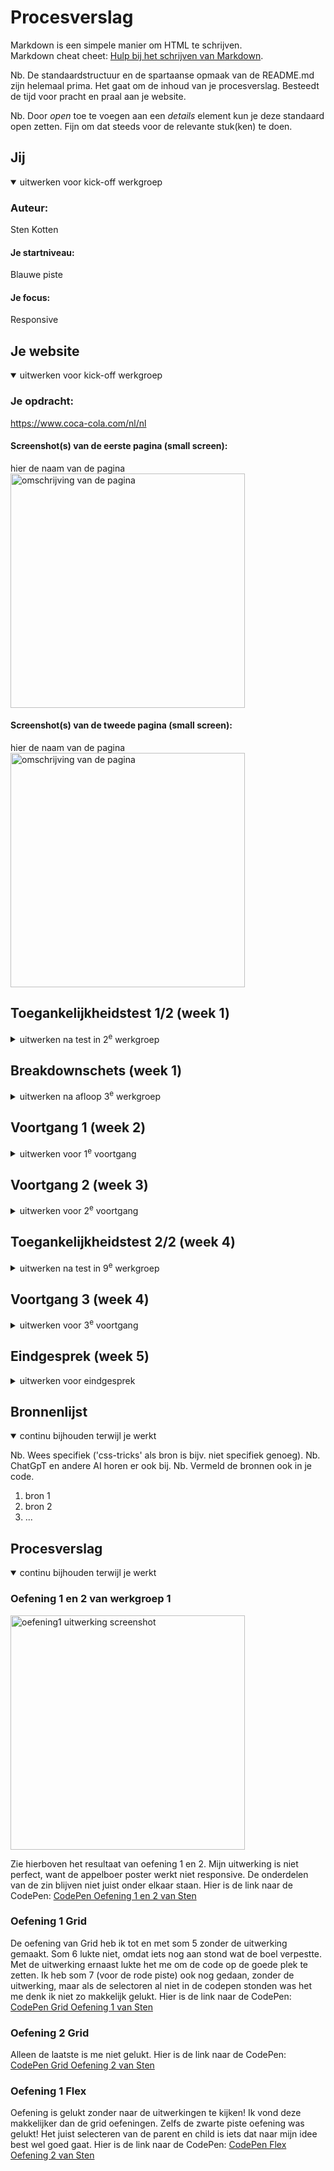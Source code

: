 # Procesverslag
Markdown is een simpele manier om HTML te schrijven.  
Markdown cheat cheet: [Hulp bij het schrijven van Markdown](https://github.com/adam-p/markdown-here/wiki/Markdown-Cheatsheet).

Nb. De standaardstructuur en de spartaanse opmaak van de README.md zijn helemaal prima. Het gaat om de inhoud van je procesverslag. Besteedt de tijd voor pracht en praal aan je website.

Nb. Door *open* toe te voegen aan een *details* element kun je deze standaard open zetten. Fijn om dat steeds voor de relevante stuk(ken) te doen.





## Jij

<details open>
  <summary>uitwerken voor kick-off werkgroep</summary>

  ### Auteur:
  Sten Kotten

  #### Je startniveau:
  Blauwe piste

  #### Je focus:
  Responsive
 
</details>





## Je website

<details open>
  <summary>uitwerken voor kick-off werkgroep</summary>

  ### Je opdracht:
  https://www.coca-cola.com/nl/nl

  #### Screenshot(s) van de eerste pagina (small screen): 
  hier de naam van de pagina  
  <img src="readme-images/screenshot1.png" width="375px" alt="omschrijving van de pagina">

  #### Screenshot(s) van de tweede pagina (small screen):
  hier de naam van de pagina  
  <img src="readme-images/screenshot2.png" width="375px" alt="omschrijving van de pagina">
 
</details>



## Toegankelijkheidstest 1/2 (week 1)

<details>
  <summary>uitwerken na test in 2<sup>e</sup> werkgroep</summary>

  ### Bevindingen
  Lijst met je bevindingen die in de test naar voren kwamen:
  ## Screenreader
  Bij het gebruiken van de screenreader en het openen van de site wordt de tagline "De wereld verfrissen en het verschil maken, coca cola". 
  Als ik naar de volgende heading wil door op H te klikken, zegt de screenreader alleen "scannen". Na een poosje te wachten gebeurt er niks. Ook nog een keer op H klikken heeft geen effect.
  Wanneer ik op K klik om naar de volgende link te gaan, krijg ik een pop-up met de vraag of ik naar de content wil skippen. Door op enter te klikken wil ik de content skippen, echter vertelt de screenreader voor de tweede keer de tagline van de website. Door op K te klikken probeer ik verder door te website te komen, maar ik krijg nog steeds allen van de header/banner te horen.
  Bij het gaan naar de volgende link pakt hij een random slide van de caroussel, zoals 4 van de 5. De screenreader geeft ook niet echt een goede beschrijving van hoe de slide eruit ziet, alleen de tekst.
  Na met K twee keer door de hele caroussel te zijn gegaan, kom ik eindelijk bij de volgende sectie uit, en ik hoor "lees meer"... Je kan dus niet met de heading scanner de site navigeren, maar als je de link scanner gebruikt sla je een gedeelte van de content over. 
  De volgende links zijn 'Coca cola logo', 'Fanta logo' etc., echter heeft de gebruiker geen context over deze button, waar ga je naartoe en wat er te wachten staat is nog onduidelijk voor de gebruiker. Het volgende dat wordt gehoord is "Alle bekijken".
  In de footer, waar je je locatie kan selecteren, wordt gewoon de al geselecteerde locatie opgenoemd. Gebruiker wordt met veel vragen afgelaten.

  Ook op de merk pagina van Fanta kan ik H niet gebruiken om door de Headings te gaan. K Werkt wel om door de links te gaan. Content skippen kan wederom niet. De eerst volgende linkjes die te horen zijn na de banner zijn alle social links en daarna weer de footer.

  Conclusie: de website is niet te gebruiken met een screenreader, vooral omdat de heading scan niet bruikbaar is op de website, en alleen via de linkjes is er geen pap van te maken.

  ## WCAG Checklist
  De coca cola website kwam niet heel erg goed door de WCAG checklist. Er is zeker ruimte voor verbeteringen.
  Beschrijvingen van links waren een beetje onduidelijk. 
  Het veranderen van de windows text grootte doet niks.
  Qua contrast was het meeste goed, alleen de h2 tekst boven op de carousel afbeeldingen was niet goed genoeg. De focus state erover was ook onvoldoende.
  De html check gaf weer dat er verschillende soorten errors waren. Na een fatale error kon de checker niet verder met zoeken.

</details>



## Breakdownschets (week 1)

<details>
  <summary>uitwerken na afloop 3<sup>e</sup> werkgroep</summary>

  ### de hele pagina: 
  <img src="readme-images/breakdown1.png" width="375px" alt="breakdown van de hele pagina">

  ### dynamisch deel (bijv menu): 
  <img src="readme-images/breakdown2.png" width="375px" alt="breakdown van een dynamisch deel">

  

</details>





## Voortgang 1 (week 2)

<details>
  <summary>uitwerken voor 1<sup>e</sup> voortgang</summary>

  ### Stand van zaken
  html bijna volledig uitgewerkt. Alleen iconen van social media en dergeleke ontbreken nog. In de css alleen nog maar een paar kleurtjes en een fontje toegevoegd.


  ### Agenda voor meeting
  samen met je groepje opstellen

  | melvin         | edward             | jesse        | sten             |
  | ---            | ---                | ---          | ---              |
  | h1 in de header of main wanneer verborgen? | in en uit klappen nav bar             | wat wordt er verwacht van functionaliteiten als filters?    | html check    |
  | logo gebruiken als h1 | mag je hr's gebruiken? | nog een punt | hoe maak je een dropdown? |
  | html check en carousels goed? | ...                | ...          | ...              |


  ### Verslag van meeting
  hier na afloop snel de uitkomsten van de meeting vastleggen

  - script moet onderaan de body
  - dropdown kan worden gedaan met javascript
  - plek van de h1 in de html is goed
  - rest van de html ziet er ook prima uit

</details>





## Voortgang 2 (week 3)

<details>
  <summary>uitwerken voor 2<sup>e</sup> voortgang</summary>

  ### Stand van zaken
  hier dit ging goed & dit was lastig (neem ook screenshots op van delen van je website en code)


  ### Agenda voor meeting
  samen met je groepje opstellen

  | student 1      | student 2          | student 3    | student 4        |
  | ---            | ---                | ---          | ---              |
  | dit bespreken  | en dit             | en ik dit    | en dan ik dat    |
  | en dat ook nog | dit als er tijd is | nog een punt | dit wil ik zeker |
  | ...            | ...                | ...          | ...              |


  ### Verslag van meeting
  hier na afloop snel de uitkomsten van de meeting vastleggen

  - punt 1
  - punt 2
  - nog een punt
- ...

</details>





## Toegankelijkheidstest 2/2 (week 4)

<details>
  <summary>uitwerken na test in 9<sup>e</sup> werkgroep</summary>

  ### Bevindingen
  Lijst met je bevindingen die in de test naar voren kwamen (geef ook aan wat er verbeterd is):

</details>





## Voortgang 3 (week 4)

<details>
  <summary>uitwerken voor 3<sup>e</sup> voortgang</summary>

  ### Stand van zaken
  hier dit ging goed & dit was lastig (neem ook screenshots op van delen van je website en code)


  ### Agenda voor meeting
  samen met je groepje opstellen

  | student 1      | student 2          | student 3    | student 4        |
  | ---            | ---                | ---          | ---              |
  | dit bespreken  | en dit             | en ik dit    | en dan ik dat    |
  | en dat ook nog | dit als er tijd is | nog een punt | dit wil ik zeker |
  | ...            | ...                | ...          | ...              |


  ### Verslag van meeting
  hier na afloop snel de uitkomsten van de meeting vastleggen

  - punt 1
  - punt 2
  - nog een punt
  - ...

</details>





## Eindgesprek (week 5)

<details>
  <summary>uitwerken voor eindgesprek</summary>

  ### Je uitkomst - karakteristiek screenshots:
  <img src="readme-images/dummy-plaatje.jpg" width="375px" alt="uitomst opdracht 1">


  ### Dit ging goed/Heb ik geleerd: 
  Korte omschrijving met plaatjes

  <img src="readme-images/dummy-plaatje.jpg" width="375px" alt="top">


  ### Dit was lastig/Is niet gelukt:
  Korte omschrijving met plaatjes

  <img src="readme-images/dummy-plaatje.jpg" width="375px" alt="bummer">
</details>





## Bronnenlijst

<details open>
  <summary>continu bijhouden terwijl je werkt</summary>

  Nb. Wees specifiek ('css-tricks' als bron is bijv. niet specifiek genoeg). 
  Nb. ChatGpT en andere AI horen er ook bij.
  Nb. Vermeld de bronnen ook in je code.

  1. bron 1
  2. bron 2
  3. ...

</details>


## Procesverslag

<details open>
  <summary>continu bijhouden terwijl je werkt</summary>

  ### Oefening 1 en 2 van werkgroep 1
  <img src="readme-images/wg1oef1en2.png" width="375px" alt="oefening1 uitwerking screenshot">

  Zie hierboven het resultaat van oefening 1 en 2. Mijn uitwerking is niet perfect, want de appelboer poster werkt niet responsive. De onderdelen van de zin blijven niet juist onder elkaar staan.
  Hier is de link naar de CodePen: <a href="https://codepen.io/stenkotten/pen/poqPZvx?editors=1100">CodePen Oefening 1 en 2 van Sten</a>

  ### Oefening 1 Grid
  De oefening van Grid heb ik tot en met som 5 zonder de uitwerking gemaakt. Som 6 lukte niet, omdat iets nog aan stond wat de boel verpestte. Met de uitwerking ernaast lukte het me om de code op de goede plek te zetten. 
  Ik heb som 7 (voor de rode piste) ook nog gedaan, zonder de uitwerking, maar als de selectoren al niet in de codepen stonden was het me denk ik niet zo makkelijk gelukt.
  Hier is de link naar de CodePen: <a href="https://codepen.io/stenkotten/pen/BavmQEB">CodePen Grid Oefening 1 van Sten</a>

  ### Oefening 2 Grid
  Alleen de laatste is me niet gelukt.
  Hier is de link naar de CodePen: <a href="https://codepen.io/stenkotten/pen/dywZNZE">CodePen Grid Oefening 2 van Sten</a>

  ### Oefening 1 Flex
  Oefening is gelukt zonder naar de uitwerkingen te kijken! Ik vond deze makkelijker dan de grid oefeningen. Zelfs de zwarte piste oefening was gelukt! Het juist selecteren van de parent en child is iets dat naar mijn idee best wel goed gaat.
  Hier is de link naar de CodePen: <a href="https://codepen.io/stenkotten/pen/LYMOzRj?editors=1100">CodePen Flex Oefening 2 van Sten</a>

  </details>

  
